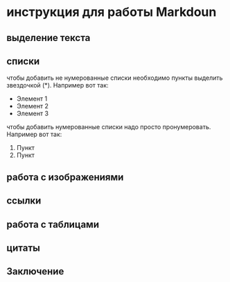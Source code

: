 # инструкция для работы Markdoun

## выделение текста

## списки
чтобы добавить не нумерованные списки необходимо пункты выделить звездочкой (*).
Например вот так:
* Элемент 1
* Элемент 2 
* Элемент 3

чтобы добавить нумерованные списки надо просто пронумеровать. Например вот так:
1. Пункт
2. Пункт 

## работа с изображениями

## ссылки

## работа с таблицами

## цитаты

## Заключение

